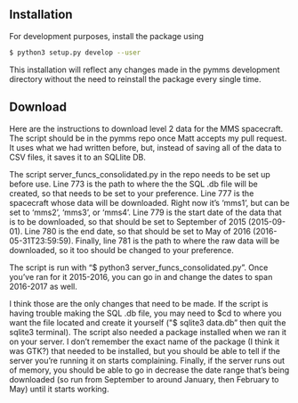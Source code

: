 ## Installation

For development purposes, install the package using
```bash
$ python3 setup.py develop --user
```
This installation will reflect any changes made in the pymms development directory without the need to reinstall the package every single time.

## Download

Here are the instructions to download level 2 data for the MMS spacecraft. The script should be in the pymms repo once Matt accepts my pull request. It uses what we had written before, but, instead of saving all of the data to CSV files, it saves it to an SQLlite DB.

The script server_funcs_consolidated.py in the repo needs to be set up before use. 
Line 773 is the path to where the the SQL .db file will be created, so that needs to be set to your preference. 
Line 777 is the spacecraft whose data will be downloaded. Right now it’s ‘mms1’, but can be set to ‘mms2’, ‘mms3’, or ‘mms4’. 
Line 779 is the start date of the data that is to be downloaded, so that should be set to September of 2015 (2015-09-01). 
Line 780 is the end date, so that should be set to May of 2016 (2016-05-31T23:59:59). Finally, line 781 is the path to where the raw data will be downloaded, so it too should be changed to your preference.

The script is run with “$ python3 server_funcs_consolidated.py”. Once you’ve ran for it 2015-2016, you can go in and change the dates to span 2016-2017 as well.

I think those are the only changes that need to be made. If the script is having trouble making the SQL .db file, you may need to $cd to where you want the file located and create it yourself ("$ sqlite3 data.db” then quit the sqlite3 terminal). The script also needed a package installed when we ran it on your server. I don’t remember the exact name of the package (I think it was GTK?) that needed to be installed, but you should be able to tell if the server you’re running it on starts complaining. Finally, if the server runs out of memory, you should be able to go in decrease the date range that’s being downloaded (so run from September to around January, then February to May) until it starts working.
